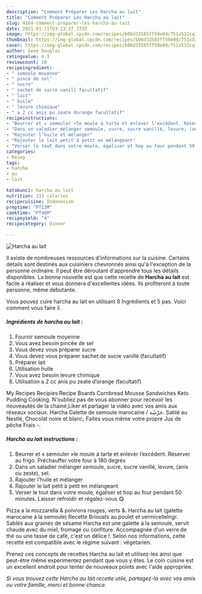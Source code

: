 ```yaml
---
description: "Comment Préparer Les Harcha au lait"
title: "Comment Préparer Les Harcha au lait"
slug: 4164-comment-preparer-les-harcha-au-lait
date: 2021-01-11T03:13:27.373Z
image: https://img-global.cpcdn.com/recipes/b06d33585ff59e0d/751x532cq70/harcha-au-lait-photo-principale-de-la-recette.jpg
thumbnail: https://img-global.cpcdn.com/recipes/b06d33585ff59e0d/751x532cq70/harcha-au-lait-photo-principale-de-la-recette.jpg
cover: https://img-global.cpcdn.com/recipes/b06d33585ff59e0d/751x532cq70/harcha-au-lait-photo-principale-de-la-recette.jpg
author: Gene Douglas
ratingvalue: 4.3
reviewcount: 10
recipeingredient:
- " semoule moyenne"
- " pince de sel"
- " sucre"
- " sachet de sucre vanill facultatif"
- " lait"
- " huile"
- " levure chimique"
- " a 2 cc anis pu zeate dorange facultatif"
recipeinstructions:
- "Beurrer et « semouler »le moule à tarte et enlever l’excédent. Réserver au frigo. Préchauffer votre four à 180 degrés"
- "Dans un saladier mélanger semoule, sucre, sucre vanillé, levure, (anis ou zeste), sel."
- "Rajouter l’huile et mélanger"
- "Rajouter le lait petit à petit en mélangeant"
- "Verser le tout dans votre moule, égaliser et hop au four pendant 50 minutes. Laisser refroidir et régalez-vous 😋"
categories:
- Resep
tags:
- harcha
- au
- lait

katakunci: harcha au lait 
nutrition: 133 calories
recipecuisine: Indonesian
preptime: "PT13M"
cooktime: "PT46M"
recipeyield: "4"
recipecategory: Dinner

---
```



![Harcha au lait](https://img-global.cpcdn.com/recipes/b06d33585ff59e0d/751x532cq70/harcha-au-lait-photo-principale-de-la-recette.jpg)

Il existe de nombreuses ressources d'informations sur la cuisine. Certains détails sont destinés aux cuisiniers chevronnés ainsi qu'à l'exception de la personne ordinaire. Il peut être déroutant d'apprendre tous les détails disponibles. La bonne nouvelle est que cette recette de <strong> Harcha au lait </strong> est facile à réaliser et vous donnera d'excellentes idées. Ils profiteront à toute personne, même débutante.

<!--inarticleads1-->

Vous pouvez cuire harcha au lait en utilisant 8 Ingrédients et 5 pas. Voici comment vous faire il.

##### Ingrédients de harcha au lait :

1. Fournir  semoule moyenne
1. Vous avez besoin  pincée de sel
1. Vous devez vous préparer  sucre
1. Vous devez vous préparer  sachet de sucre vanillé (facultatif)
1. Préparer  lait
1. Utilisation  huile
1. Vous avez besoin  levure chimique
1. Utilisation  a 2 cc anis pu zeate d’orange (facultatif)


My Recipes Recipies Recipe Boards Cornbread Mousse Sandwiches Keto Pudding Cooking. N&#39;oubliez pas de vous abonner pour recevoir les nouveautés de la chaine,Liker et partager la vidéo avec vos amis aux réseaux sociaux. Harcha Galette de semoule marocaine / حَرْشَة. Sablé au Nestlé, Chocolat noire et blanc; Faites vous même votre propre Jus de pêche Frais -. 

<!--inarticleads2-->

##### Harcha au lait instructions :

1. Beurrer et « semouler »le moule à tarte et enlever l’excédent. Réserver au frigo. Préchauffer votre four à 180 degrés
1. Dans un saladier mélanger semoule, sucre, sucre vanillé, levure, (anis ou zeste), sel.
1. Rajouter l’huile et mélanger
1. Rajouter le lait petit à petit en mélangeant
1. Verser le tout dans votre moule, égaliser et hop au four pendant 50 minutes. Laisser refroidir et régalez-vous 😋


Pizza a la mozzarella &amp; poivrons rouges, verts &amp;. Harcha au lait (galette marocaine à la semoule) Recette Briouats au poulet et vermicelleIngr. Sablés aux graines de sésame Harcha est une galette à la semoule, servit chaude avec du miel, fromage ou confiture. Accompagnée d&#39;un verre de thé ou une tasse de café, c&#39;est un délice !. Selon nos informations, cette recette est compatible avec le régime suivant : végétarien. 

<!--inarticleads1-->

<p>
Prenez ces concepts de recettes Harcha au lait et utilisez-les ainsi que peut-être même expérimentez pendant que vous y êtes. Le coin cuisine est un excellent endroit pour tenter de nouveaux points avec l'aide appropriée.
</p>

<p>
<i>Si vous trouvez cette Harcha au lait recette utile, partagez-la avec vos amis ou votre famille, merci et bonne chance.</i>
</p>

